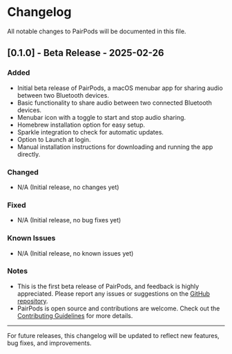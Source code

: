 # Changelog

All notable changes to PairPods will be documented in this file.

## [0.1.0] - Beta Release - 2025-02-26

### Added
- Initial beta release of PairPods, a macOS menubar app for sharing audio between two Bluetooth devices.
- Basic functionality to share audio between two connected Bluetooth devices.
- Menubar icon with a toggle to start and stop audio sharing.
- Homebrew installation option for easy setup.
- Sparkle integration to check for automatic updates.
- Option to Launch at login.
- Manual installation instructions for downloading and running the app directly.

### Changed
- N/A (Initial release, no changes yet)

### Fixed
- N/A (Initial release, no bug fixes yet)

### Known Issues
- N/A (Initial release, no known issues yet)

### Notes
- This is the first beta release of PairPods, and feedback is highly appreciated. Please report any issues or suggestions on the [GitHub repository](https://github.com/wozniakpawel/PairPods/issues).
- PairPods is open source and contributions are welcome. Check out the [Contributing Guidelines](https://github.com/wozniakpawel/PairPods/blob/main/CONTRIBUTING.md) for more details.

---

For future releases, this changelog will be updated to reflect new features, bug fixes, and improvements.
